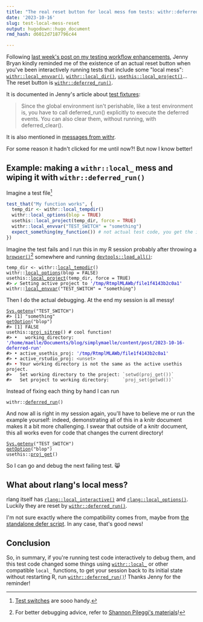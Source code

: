 ```yaml
---
title: "The real reset button for local mess fom tests: withr::deferred_run()"
date: '2023-10-16'
slug: test-local-mess-reset
output: hugodown::hugo_document
rmd_hash: d6012d7187796c44

---
```


Following [last week's post on my testing workflow enhancements](/2023/10/09/test-workflow-enhancement/), Jenny Bryan kindly reminded me of the existence of an actual reset button when you've been interactively running tests that include some "local mess": [`withr::local_envvar()`](https://withr.r-lib.org/reference/with_envvar.html), [`withr::local_dir()`](https://withr.r-lib.org/reference/with_dir.html), [`usethis::local_project()`](https://usethis.r-lib.org/reference/proj_utils.html)... The reset button is [`withr::deferred_run()`](https://withr.r-lib.org/reference/defer.html).

It is documented in Jenny's article about [test fixtures](https://testthat.r-lib.org/articles/test-fixtures.html):

> Since the global environment isn't perishable, like a test environment is, you have to call deferred_run() explicitly to execute the deferred events. You can also clear them, without running, with deferred_clear().

It is also mentioned in [messages from withr](https://github.com/r-lib/withr/blob/0c5254ebc74590e80cc0056303d74b049b943920/R/defer.R#L152).

For some reason it hadn't clicked for me until now?! But now I know better!

## Example: making a `withr::local_` mess and wiping it with `withr::deferred_run()`

Imagine a test file[^1]

``` r
test_that("My function works", {
  temp_dir <- withr::local_tempdir()
  withr::local_options(blop = TRUE)
  usethis::local_project(temp_dir, force = TRUE)
  withr::local_envvar("TEST_SWITCH" = "something")
  expect_something(my_function()) # not actual test code, you get the idea
})
```

Imagine the test fails and I run this in my R session probably after throwing a [`browser()`](https://rdrr.io/r/base/browser.html)[^2] somewhere and running [`devtools::load_all()`](https://devtools.r-lib.org/reference/load_all.html):

<div class="highlight">

<pre class='chroma'><code class='language-r' data-lang='r'><span><span class='nv'>temp_dir</span> <span class='o'>&lt;-</span> <span class='nf'>withr</span><span class='nf'>::</span><span class='nf'><a href='https://withr.r-lib.org/reference/with_tempfile.html'>local_tempdir</a></span><span class='o'>(</span><span class='o'>)</span></span>
<span><span class='nf'>withr</span><span class='nf'>::</span><span class='nf'><a href='https://withr.r-lib.org/reference/with_options.html'>local_options</a></span><span class='o'>(</span>blop <span class='o'>=</span> <span class='kc'>FALSE</span><span class='o'>)</span></span>
<span><span class='nf'>usethis</span><span class='nf'>::</span><span class='nf'><a href='https://usethis.r-lib.org/reference/proj_utils.html'>local_project</a></span><span class='o'>(</span><span class='nv'>temp_dir</span>, force <span class='o'>=</span> <span class='kc'>TRUE</span><span class='o'>)</span></span>
<span><span class='c'>#&gt; <span style='color: #00BB00;'>✔</span> Setting active project to <span style='color: #0000BB;'>'/tmp/RtmplMLAWb/file1f4143b2c0a1'</span></span></span>
<span></span><span><span class='nf'>withr</span><span class='nf'>::</span><span class='nf'><a href='https://withr.r-lib.org/reference/with_envvar.html'>local_envvar</a></span><span class='o'>(</span><span class='s'>"TEST_SWITCH"</span> <span class='o'>=</span> <span class='s'>"something"</span><span class='o'>)</span></span></code></pre>

</div>

Then I do the actual debugging. At the end my session is all messy!

<div class="highlight">

<pre class='chroma'><code class='language-r' data-lang='r'><span><span class='nf'><a href='https://rdrr.io/r/base/Sys.getenv.html'>Sys.getenv</a></span><span class='o'>(</span><span class='s'>"TEST_SWITCH"</span><span class='o'>)</span></span>
<span><span class='c'>#&gt; [1] "something"</span></span>
<span></span><span><span class='nf'><a href='https://rdrr.io/r/base/options.html'>getOption</a></span><span class='o'>(</span><span class='s'>"blop"</span><span class='o'>)</span></span>
<span><span class='c'>#&gt; [1] FALSE</span></span>
<span></span><span><span class='nf'>usethis</span><span class='nf'>::</span><span class='nf'><a href='https://usethis.r-lib.org/reference/proj_sitrep.html'>proj_sitrep</a></span><span class='o'>(</span><span class='o'>)</span> <span class='c'># cool function!</span></span>
<span><span class='c'>#&gt; •   working_directory: <span style='color: #0000BB;'>'/home/maelle/Documents/blog/simplymaelle/content/post/2023-10-16-deferred-run'</span></span></span>
<span><span class='c'>#&gt; • active_usethis_proj: <span style='color: #0000BB;'>'/tmp/RtmplMLAWb/file1f4143b2c0a1'</span></span></span>
<span><span class='c'>#&gt; • active_rstudio_proj: <span style='color: #555555;'>&lt;unset&gt;</span></span></span>
<span><span class='c'>#&gt; <span style='color: #BB0000;'>•</span> Your working directory is not the same as the active usethis project.</span></span>
<span><span class='c'>#&gt;   Set working directory to the project: <span style='color: #555555;'>`setwd(proj_get())`</span></span></span>
<span><span class='c'>#&gt;   Set project to working directory:     <span style='color: #555555;'>`proj_set(getwd())`</span></span></span>
<span></span></code></pre>

</div>

Instead of fixing each thing by hand I can run

<div class="highlight">

<pre class='chroma'><code class='language-r' data-lang='r'><span><span class='nf'>withr</span><span class='nf'>::</span><span class='nf'><a href='https://withr.r-lib.org/reference/defer.html'>deferred_run</a></span><span class='o'>(</span><span class='o'>)</span></span></code></pre>

</div>

And now all is right in my session again, you'll have to believe me or run the example yourself: indeed, demonstrating all of this in a knitr document makes it a bit more challenging. I swear that outside of a knitr document, this all works even for code that changes the current directory!

<div class="highlight">

<pre class='chroma'><code class='language-r' data-lang='r'><span><span class='nf'><a href='https://rdrr.io/r/base/Sys.getenv.html'>Sys.getenv</a></span><span class='o'>(</span><span class='s'>"TEST_SWITCH"</span><span class='o'>)</span></span>
<span><span class='nf'><a href='https://rdrr.io/r/base/options.html'>getOption</a></span><span class='o'>(</span><span class='s'>"blop"</span><span class='o'>)</span></span>
<span><span class='nf'>usethis</span><span class='nf'>::</span><span class='nf'><a href='https://usethis.r-lib.org/reference/proj_utils.html'>proj_get</a></span><span class='o'>(</span><span class='o'>)</span></span></code></pre>

</div>

So I can go and debug the next failing test. :smile_cat:

## What about rlang's local mess?

rlang itself has [`rlang::local_interactive()`](https://rlang.r-lib.org/reference/is_interactive.html) and [`rlang::local_options()`](https://rlang.r-lib.org/reference/local_options.html). Luckily they are reset by [`withr::deferred_run()`](https://withr.r-lib.org/reference/defer.html).

I'm not sure exactly where the compatibility comes from, maybe from [the standalone defer script](https://github.com/r-lib/rlang/blob/7a78dc3f0d5b2fb73289f820e39afb5c4d665802/R/import-standalone-defer.R). In any case, that's good news!

## Conclusion

So, in summary, if you're running test code interactively to debug them, and this test code changed some things using [`withr::local_`](https://withr.r-lib.org/reference/with_.html) or other compatible `local_` functions, to get your session back to its initial state without restarting R, run [`withr::deferred_run()`](https://withr.r-lib.org/reference/defer.html)! Thanks Jenny for the reminder!

[^1]: [Test switches](https://blog.r-hub.io/2023/01/23/code-switch-escape-hatch-test/) are sooo handy.

[^2]: For better debugging advice, refer to [Shannon Pileggi's materials](https://www.pipinghotdata.com/talks/2022-11-11-debugging/)!

